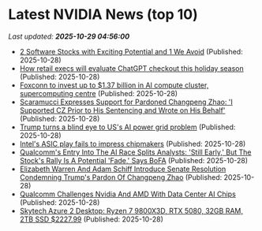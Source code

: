 # Latest NVIDIA News (top 10)
_Last updated: **2025-10-29 04:56:00**_

- [2 Software Stocks with Exciting Potential and 1 We Avoid](https://finance.yahoo.com/news/2-software-stocks-exciting-potential-043414874.html) (Published: 2025-10-28)
- [How retail execs will evaluate ChatGPT checkout this holiday season](http://digiday.com/media-buying/how-retail-execs-will-evaluate-chatgpt-checkout-this-holiday-season/) (Published: 2025-10-28)
- [Foxconn to invest up to $1.37 billion in AI compute cluster, supercomputing centre](https://economictimes.indiatimes.com/tech/artificial-intelligence/foxconn-to-invest-up-to-1-37-billion-in-ai-compute-cluster-supercomputing-centre/articleshow/124863426.cms) (Published: 2025-10-28)
- [Scaramucci Expresses Support for Pardoned Changpeng Zhao: 'I Supported CZ Prior to His Sentencing and Wrote on His Behalf'](https://finance.yahoo.com/news/scaramucci-expresses-support-pardoned-changpeng-033105807.html) (Published: 2025-10-28)
- [Trump turns a blind eye to US's AI power grid problem](https://www.digitimes.com/news/a20251028PD212/data-infrastructure-ceo-electricity-jensen-huang.html) (Published: 2025-10-28)
- [Intel's ASIC play fails to impress chipmakers](https://www.digitimes.com/news/a20251028PD210/intel-asic-market-x86-business.html) (Published: 2025-10-28)
- [Qualcomm's Entry Into The AI Race Splits Analysts: 'Still Early,' But The Stock's Rally Is A Potential 'Fade,' Says BoFA](https://biztoc.com/x/189a5be7d82a8868) (Published: 2025-10-28)
- [Elizabeth Warren And Adam Schiff Introduce Senate Resolution Condemning Trump's Pardon Of Changpeng Zhao](https://finance.yahoo.com/news/elizabeth-warren-adam-schiff-introduce-023113160.html) (Published: 2025-10-28)
- [Qualcomm Challenges Nvidia And AMD With Data Center AI Chips](https://www.forbes.com/sites/janakirammsv/2025/10/27/qualcomm-challenges-nvidia-and-amd-with-data-center-ai-chips/) (Published: 2025-10-28)
- [Skytech Azure 2 Desktop: Ryzen 7 9800X3D, RTX 5080, 32GB RAM, 2TB SSD $2227.99](https://slickdeals.net/f/18739990-skytech-azure-2-desktop-ryzen-7-9800x3d-rtx-5080-32gb-ram-2tb-ssd-2227-99) (Published: 2025-10-28)
